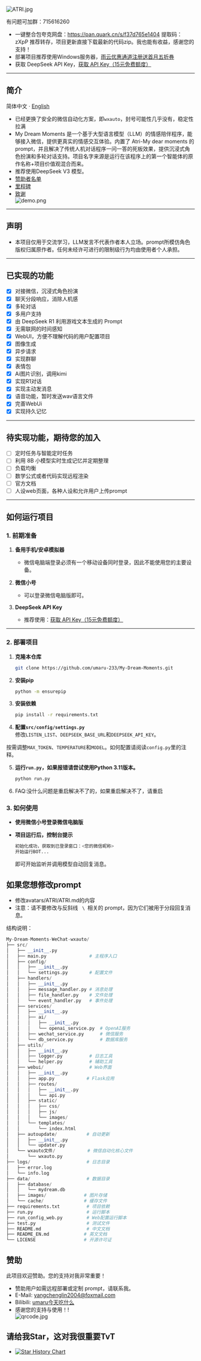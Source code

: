 ![ATRI.jpg](data%2Fimages%2Fimg%2FATRI.jpg)

有问题可加群：715616260 

- 一键整合包夸克网盘：https://pan.quark.cn/s/f37d765e1404 提取码：zXpP 推荐转存，项目更新直接下载最新的代码zip。我也能有收益，感谢您的支持！
- 部署项目推荐使用Windows服务器，[雨云优惠通道注册送首月五折券](https://www.rainyun.com/MzE0MTU=_) 
- 获取 DeepSeek API Key，[获取 API Key（15元免费额度）](https://cloud.siliconflow.cn/i/aQXU6eC5)

---

## 简介

简体中文 · [English](./README_EN.md) 

- 已经更换了安全的微信自动化方案，即<code>wxauto</code>，封号可能性几乎没有，稳定性拉满
- My Dream Moments 是一个基于大型语言模型（LLM）的情感陪伴程序，能够接入微信，提供更真实的情感交互体验。内置了 Atri-My dear moments 的 prompt，并且解决了传统人机对话程序一问一答的死板效果，提供沉浸式角色扮演和多轮对话支持。项目名字来源是运行在该程序上的第一个智能体的原作名称+项目价值观混合而来。
- 推荐使用DeepSeek V3 模型。<br>
- [赞助者名单](SponsorList.md)
- [里程碑](MileStone.md)
- [致谢](Thanks.md)<br>
  ![demo.png](data%2Fimages%2Fimg%2Fdemo.png)

---

## 声明

- 本项目仅用于交流学习，LLM发言不代表作者本人立场。prompt所模仿角色版权归属原作者。任何未经许可进行的限制级行为均由使用者个人承担。

---

## 已实现的功能

- [x] 对接微信，沉浸式角色扮演
- [x] 聊天分段响应，消除人机感
- [x] 多轮对话
- [x] 多用户支持
- [x] 由 DeepSeek R1 利用游戏文本生成的 Prompt
- [x] 无需联网的时间感知
- [x] WebUI，方便不理解代码的用户配置项目
- [x] 图像生成
- [x] 异步请求
- [x] 实现群聊
- [x] 表情包
- [x] Ai图片识别，调用kimi
- [x] 实现R1对话
- [x] 实现主动发消息
- [x] 语音功能，暂时发送wav语言文件
- [x] 完善WebUi
- [x] 实现持久记忆
---

## 待实现功能，期待您的加入

- [ ] 定时任务与智能定时任务
- [ ] 利用 8B 小模型实时生成记忆并定期整理
- [ ] 负载均衡
- [ ] 数学公式或者代码实现远程渲染
- [ ] 官方文档
- [ ] 人设web页面，各种人设和允许用户上传prompt
---


## 如何运行项目

### 1. 前期准备

1. **备用手机/安卓模拟器**  
   - 微信电脑端登录必须有一个移动设备同时登录，因此不能使用您的主要设备。

2. **微信小号**  
   - 可以登录微信电脑版即可。

3. **DeepSeek API Key**  
   - 推荐使用：[获取 API Key（15元免费额度）](https://cloud.siliconflow.cn/i/aQXU6eC5)

---

### 2. 部署项目

1. **克隆本仓库**  

   ```bash
   git clone https://github.com/umaru-233/My-Dream-Moments.git
   ```

2. **安装pip** 

   ```bash
   python -m ensurepip
   ```

3. **安装依赖**  

   ```bash
   pip install -r requirements.txt
   ```

4. **配置<code>src/config/settings.py</code>**  
   修改<code>LISTEN_LIST</code>、<code>DEEPSEEK_BASE_URL</code>和<code>DEEPSEEK_API_KEY</code>。

按需调整<code>MAX_TOKEN</code>、<code>TEMPERATURE</code>和<code>MODEL</code>。如何配置请阅读<code>config.py</code>里的注释。

5. **运行<code>run.py</code>，如果报错请尝试使用Python 3.11版本。**

   ```bash
   python run.py
   ```

6. FAQ:没什么问题是重启解决不了的，如果重启解决不了，请重启


### 3. 如何使用

- **使用微信小号登录微信电脑版**

- **项目运行后，控制台提示**

  ```bash
  初始化成功，获取到已登录窗口：<您的微信昵称>
  开始运行BOT...
  ```

  即可开始监听并调用模型自动回复消息。

## 如果您想修改prompt

- 修改avatars/ATRI/ATRI.md的内容
- 注意：请不要修改与反斜线 <code> \ </code>相关的 prompt，因为它们被用于分段回复消息。

结构说明：

```python
My-Dream-Moments-WeChat-wxauto/
├── src/
│   ├── __init__.py
│   ├── main.py                # 主程序入口
│   ├── config/               
│   │   ├── __init__.py
│   │   └── settings.py        # 配置文件
│   ├── handlers/
│   │   ├── __init__.py 
│   │   ├── message_handler.py # 消息处理
│   │   ├── file_handler.py    # 文件处理
│   │   └── event_handler.py   # 事件处理
│   ├── services/
│   │   ├── __init__.py
│   │   ├── ai/
│   │   │   ├── __init__.py
│   │   │   └── openai_service.py  # OpenAI服务
│   │   ├── wechat_service.py      # 微信服务
│   │   └── db_service.py          # 数据库服务
│   ├── utils/
│   │   ├── __init__.py
│   │   ├── logger.py          # 日志工具
│   │   └── helper.py          # 辅助工具
│   ├── webui/                 # Web界面
│   │   ├── __init__.py
│   │   ├── app.py            # Flask应用
│   │   ├── routes/
│   │   │   ├── __init__.py
│   │   │   └── api.py
│   │   ├── static/
│   │   │   ├── css/
│   │   │   ├── js/
│   │   │   └── images/
│   │   └── templates/
│   │       └── index.html
│   ├── autoupdate/           # 自动更新
│   │   ├── __init__.py
│   │   └── updater.py
│   └── wxauto文件/            # 微信自动化核心文件
│       └── wxauto.py
├── logs/                     # 日志目录
│   ├── error.log
│   └── info.log
├── data/                     # 数据目录
│   ├── database/
│   │   └── mydream.db
│   ├── images/              # 图片存储
│   └── cache/               # 缓存文件
├── requirements.txt          # 项目依赖
├── run.py                    # 运行脚本
├── run_config_web.py         # Web配置运行脚本
├── test.py                   # 测试文件
├── README.md                 # 中文文档
├── README_EN.md             # 英文文档
└── LICENSE                  # 开源许可证
```



## 赞助

此项目欢迎赞助。您的支持对我非常重要！

- 赞助用户如需远程部署或定制 prompt，请联系我。
- E-Mail: yangchenglin2004@foxmail.com 
- Bilibili: [umaru今天吃什么](https://space.bilibili.com/209397245)
- 感谢您的支持与使用！!<br>
  ![qrcode.jpg](data%2Fimages%2Fimg%2Fqrcode.jpg)

## 请给我Star，这对我很重要TvT

- [![Star History Chart](https://api.star-history.com/svg?repos=umaru-233/My-Dream-Moments&type=Timeline)](https://star-history.com/?spm=a2c6h.12873639.article-detail.8.7b9d359dJmTgdE#umaru-233/My-Dream-Moments&Timeline)
